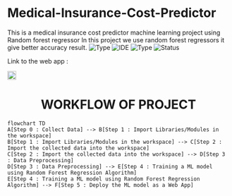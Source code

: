 # Medical-Insurance-Cost-Predictor
This is a medical insurance cost predictor machine learning project using Random forest regressor
In this project we use random forest regressors it give better accuracy result.
![Type](https://img.shields.io/badge/Machine-Learning-red.svg)
![IDE](https://img.shields.io/badge/IDE-JupyterNotebook-orange.svg)
![Type](https://img.shields.io/badge/Type-Supervised-yellow.svg)
![Status](https://img.shields.io/badge/Status-Completed-cherryred.svg)

Link to the web app : 

<a href="https://dvamsidhar200-medical-insurance-cost-prediction-web-app-f1aou7.streamlit.app/">
    <img src="https://img.shields.io/badge/Medical Insurance Cost Predictor-0A0A0A?style=plastic&logo=HERE&logoColor=white" height=20></a>

<h1 align='center'> WORKFLOW OF PROJECT </h1>


```mermaid
flowchart TD
A[Step 0 : Collect Data] --> B[Step 1 : Import Libraries/Modules in the workspace]
B[Step 1 : Import Libraries/Modules in the workspace] --> C[Step 2 : Import the collected data into the workspace]
C[Step 2 : Import the collected data into the workspace] --> D[Step 3 : Data Preprocessing]
D[Step 3 : Data Preprocessing] --> E[Step 4 : Training a ML model using Random Forest Regression Algorithm]
E[Step 4 : Training a ML model using Random Forest Regression Algorithm] --> F[Step 5 : Deploy the ML model as a Web App]

```

